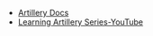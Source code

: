 - [Artillery Docs](https://www.artillery.io/docs/reference/engines/http)
- [Learning Artillery Series-YouTube](https://youtube.com/playlist?list=PLJ9A48W0kpRJh1_uW2mVNhSIVCMYmNlm7&si=ieb7RntoVm1nWN6r)
